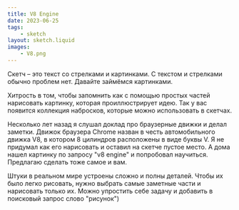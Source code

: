 ```yaml
---
title: V8 Engine
date: 2023-06-25
tags:
    - sketch
layout: sketch.liquid
images:
    - V8.png
---
```


Скетч – это текст со стрелками и картинками. С текстом и стрелками обычно проблем нет. Давайте займёмся картинками.

Хитрость в том, чтобы запомнить как с помощью простых частей нарисовать картинку, которая проиллюстрирует идею. Так у вас появится коллекция набросков, которые можно использовать в скетчах.

Несколько лет назад я слушал доклад про браузерные движки и делал заметки. Движок браузера Chrome назван в честь автомобильного движка V8, в котором 8 цилиндров расположены в виде буквы V. Я не придумал как его нарисовать и оставил на скетче пустое место. А дома нашел картинку по запросу "v8 engine" и попробовал научиться. Предлагаю сделать тоже самое и вам.

Штуки в реальном мире устроены сложно и полны деталей. Чтобы их было легко рисовать, нужно выбрать самые заметные части и нарисовать только их. Можно упростить себе задачу и добавить в поисковый запрос слово "рисунок")
